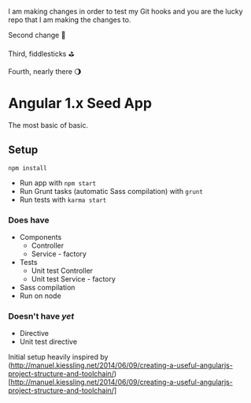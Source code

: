 I am making changes in order to test my Git hooks and you are the lucky repo that I am making the changes to.

Second change :bento:

Third, fiddlesticks :golf:

Fourth, nearly there :waning_gibbous_moon:

# Angular 1.x Seed App

The most basic of basic.

## Setup

```
npm install
```

* Run app with `npm start`
* Run Grunt tasks (automatic Sass compilation) with `grunt`
* Run tests with `karma start`

### Does have
* Components
  * Controller
  * Service - factory
* Tests
  * Unit test Controller
  * Unit test Service - factory
* Sass compilation
* Run on node

### Doesn't have _yet_
* Directive
* Unit test directive

Initial setup heavily inspired by (http://manuel.kiessling.net/2014/06/09/creating-a-useful-angularjs-project-structure-and-toolchain/)[http://manuel.kiessling.net/2014/06/09/creating-a-useful-angularjs-project-structure-and-toolchain/]
